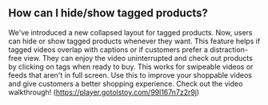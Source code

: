 ## How can I hide/show tagged products?

We've introduced a new collapsed layout for tagged products. Now, users can hide or show tagged products whenever they want. This feature helps if tagged videos overlap with captions or if customers prefer a distraction-free view. They can enjoy the video uninterrupted and check out products by clicking on tags when ready to buy.
This works for swipeable videos or feeds that aren't in full screen. Use this to improve your shoppable videos and give customers a better shopping experience.
Check out the video walkthrough! (https://player.gotolstoy.com/99l167n7z2r9j)


